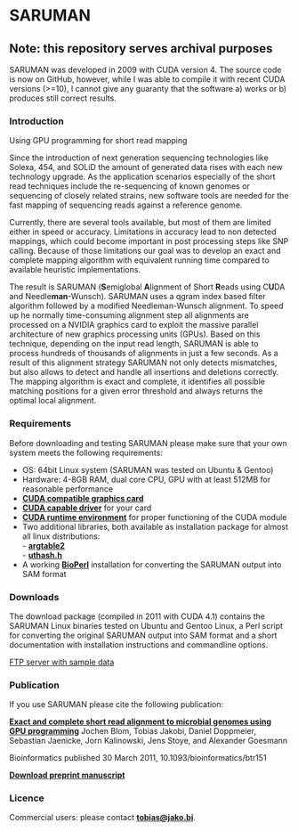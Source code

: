 # SARUMAN

## Note: this repository serves archival purposes

SARUMAN was developed in 2009 with CUDA version 4. The source code is now on GitHub, however, while I was able to compile it with recent CUDA versions (>=10), I cannot give any guaranty that the software a) works or b) produces still correct results. 

### Introduction

Using GPU programming for short read mapping  
  
Since the introduction of next generation sequencing technologies like Solexa, 454, and SOLiD the amount of generated data rises with each new technology upgrade. As the application scenarios especially of the short read techniques include the re-sequencing of known genomes or sequencing of closely related strains, new software tools are needed for the fast mapping of sequencing reads against a reference genome.  

Currently, there are several tools available, but most of them are limited either in speed or accuracy. Limitations in accuracy lead to non detected mappings, which could become important in post processing steps like SNP calling. Because of those limitations our goal was to develop an exact and complete mapping algorithm with equivalent running time compared to available heuristic implementations.  
  

The result is SARUMAN (**S**emiglobal **A**lignment of Short **R**eads using C**U**DA and Needle**man**-Wunsch). SARUMAN uses a qgram index based filter algorithm followed by a modified Needleman-Wunsch alignment. To speed up he normally time-consuming alignment step all alignments are processed on a NVIDIA graphics card to exploit the massive parallel architecture of new graphics processing units (GPUs). Based on this technique, depending on the input read length, SARUMAN is able to process hundreds of thousands of alignments in just a few seconds. As a result of this alignment strategy SARUMAN not only detects mismatches, but also allows to detect and handle all insertions and deletions correctly. The mapping algorithm is exact and complete, it identifies all possible matching positions for a given error threshold and always returns the optimal local alignment.

### Requirements

Before downloading and testing SARUMAN please make sure that your own system meets the following requirements:

- OS:	64bit Linux system (SARUMAN was tested on Ubuntu & Gentoo) 
- Hardware: 4-8GB RAM, dual core CPU, GPU with at least 512MB for reasonable performance 
- [**CUDA compatible graphics card**](http://www.nvidia.com/object/cuda_gpus.html) 
- [**CUDA capable driver**](http://developer.nvidia.com/object/cuda_download.html) for your card 
- [**CUDA runtime environment**](http://developer.nvidia.com/object/cuda_download.html) for proper functioning of the CUDA module 
- Two additional libraries, both available as installation package for almost all linux distributions:  
- [**argtable2**](http://argtable.sourceforge.net/)  
- [**uthash.h**](http://uthash.sourceforge.net/) 
- A working [**BioPerl**](http://www.bioperl.org/) installation for converting the SARUMAN output into SAM format 

### Downloads

The download package (compiled in 2011 with CUDA 4.1) contains the SARUMAN Linux binaries tested on Ubuntu and Gentoo Linux, a Perl script for converting the original SARUMAN output into SAM format and a short documentation with installation instructions and commandline options.
 
[FTP server with sample data](ftp://ftp.cebitec.uni-bielefeld.de/pub/software/saruman/)

### Publication

If you use SARUMAN please cite the following publication:

[**Exact and complete short read alignment to microbial genomes using GPU programming**](https://doi.org/10.1093/bioinformatics/btr151)
Jochen Blom, Tobias Jakobi, Daniel Doppmeier, Sebastian Jaenicke, Jorn Kalinowski, Jens Stoye, and Alexander Goesmann

Bioinformatics published 30 March 2011, 10.1093/bioinformatics/btr151 

[**Download preprint manuscript**](ftp://ftp.cebitec.uni-bielefeld.de/pub/software/saruman/publication.pdf)

### Licence

Commercial users: please contact [**tobias@jako.bi**](mailto:tobias@jako.bi).